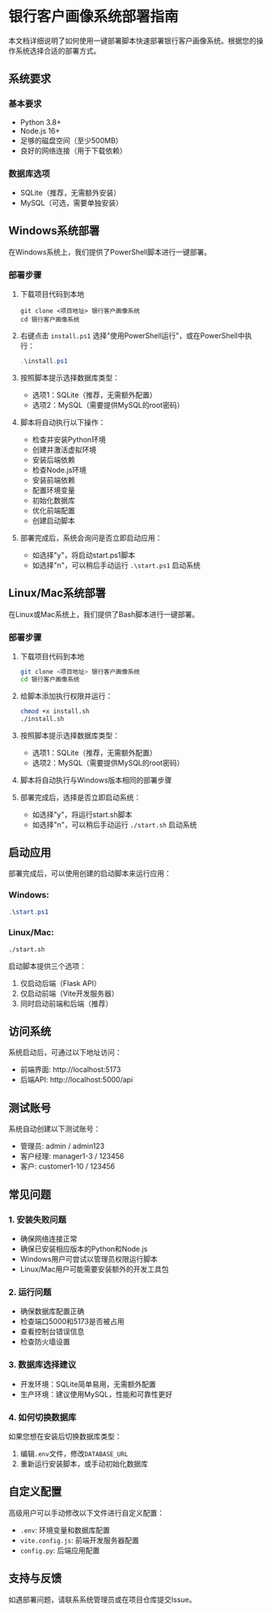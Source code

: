 # 银行客户画像系统部署指南

本文档详细说明了如何使用一键部署脚本快速部署银行客户画像系统。根据您的操作系统选择合适的部署方式。

## 系统要求

### 基本要求
- Python 3.8+ 
- Node.js 16+
- 足够的磁盘空间（至少500MB）
- 良好的网络连接（用于下载依赖）

### 数据库选项
- SQLite（推荐，无需额外安装）
- MySQL（可选，需要单独安装）

## Windows系统部署

在Windows系统上，我们提供了PowerShell脚本进行一键部署。

### 部署步骤

1. 下载项目代码到本地
   ```
   git clone <项目地址> 银行客户画像系统
   cd 银行客户画像系统
   ```

2. 右键点击 `install.ps1` 选择"使用PowerShell运行"，或在PowerShell中执行：
   ```powershell
   .\install.ps1
   ```

3. 按照脚本提示选择数据库类型：
   - 选项1：SQLite（推荐，无需额外配置）
   - 选项2：MySQL（需要提供MySQL的root密码）

4. 脚本将自动执行以下操作：
   - 检查并安装Python环境
   - 创建并激活虚拟环境
   - 安装后端依赖
   - 检查Node.js环境
   - 安装前端依赖
   - 配置环境变量
   - 初始化数据库
   - 优化前端配置
   - 创建启动脚本

5. 部署完成后，系统会询问是否立即启动应用：
   - 如选择"y"，将启动start.ps1脚本
   - 如选择"n"，可以稍后手动运行 `.\start.ps1` 启动系统

## Linux/Mac系统部署

在Linux或Mac系统上，我们提供了Bash脚本进行一键部署。

### 部署步骤

1. 下载项目代码到本地
   ```bash
   git clone <项目地址> 银行客户画像系统
   cd 银行客户画像系统
   ```

2. 给脚本添加执行权限并运行：
   ```bash
   chmod +x install.sh
   ./install.sh
   ```

3. 按照脚本提示选择数据库类型：
   - 选项1：SQLite（推荐，无需额外配置）
   - 选项2：MySQL（需要提供MySQL的root密码）

4. 脚本将自动执行与Windows版本相同的部署步骤

5. 部署完成后，选择是否立即启动系统：
   - 如选择"y"，将运行start.sh脚本
   - 如选择"n"，可以稍后手动运行 `./start.sh` 启动系统

## 启动应用

部署完成后，可以使用创建的启动脚本来运行应用：

### Windows:
```powershell
.\start.ps1
```

### Linux/Mac:
```bash
./start.sh
```

启动脚本提供三个选项：
1. 仅启动后端（Flask API）
2. 仅启动前端（Vite开发服务器）
3. 同时启动前端和后端（推荐）

## 访问系统

系统启动后，可通过以下地址访问：
- 前端界面: http://localhost:5173
- 后端API: http://localhost:5000/api

## 测试账号

系统自动创建以下测试账号：
- 管理员: admin / admin123
- 客户经理: manager1-3 / 123456
- 客户: customer1-10 / 123456

## 常见问题

### 1. 安装失败问题
- 确保网络连接正常
- 确保已安装相应版本的Python和Node.js
- Windows用户可尝试以管理员权限运行脚本
- Linux/Mac用户可能需要安装额外的开发工具包

### 2. 运行问题
- 确保数据库配置正确
- 检查端口5000和5173是否被占用
- 查看控制台错误信息
- 检查防火墙设置

### 3. 数据库选择建议
- 开发环境：SQLite简单易用，无需额外配置
- 生产环境：建议使用MySQL，性能和可靠性更好

### 4. 如何切换数据库
如果您想在安装后切换数据库类型：
1. 编辑`.env`文件，修改`DATABASE_URL`
2. 重新运行安装脚本，或手动初始化数据库

## 自定义配置

高级用户可以手动修改以下文件进行自定义配置：
- `.env`: 环境变量和数据库配置
- `vite.config.js`: 前端开发服务器配置
- `config.py`: 后端应用配置

## 支持与反馈

如遇部署问题，请联系系统管理员或在项目仓库提交Issue。 